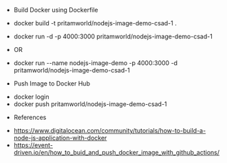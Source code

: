 * Build Docker using Dockerfile
- docker build -t pritamworld/nodejs-image-demo-csad-1 .

- docker run -d -p 4000:3000 pritamworld/nodejs-image-demo-csad-1

* OR

- docker run --name nodejs-image-demo -p 4000:3000 -d pritamworld/nodejs-image-demo-csad-1

* Push Image to Docker Hub
- docker login
- docker push pritamworld/nodejs-image-demo-csad-1

* References

- https://www.digitalocean.com/community/tutorials/how-to-build-a-node-js-application-with-docker
- https://event-driven.io/en/how_to_buid_and_push_docker_image_with_github_actions/